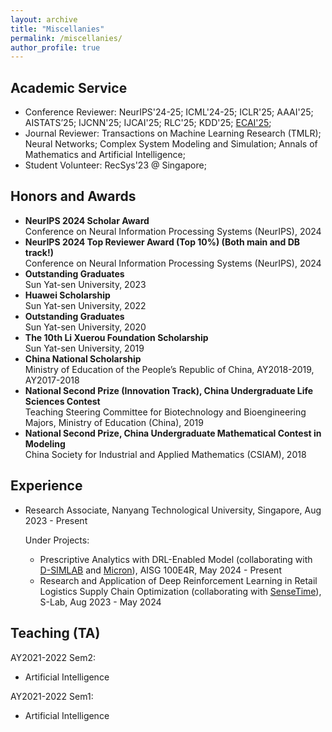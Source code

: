 ```yaml
---
layout: archive
title: "Miscellanies"
permalink: /miscellanies/
author_profile: true
---
```


## Academic Service

* Conference Reviewer: NeurIPS'24-25; ICML'24-25; ICLR'25; AAAI'25; AISTATS’25; IJCNN'25; IJCAI'25; RLC'25; KDD'25; [ECAI'25](https://ecai2025.org/program-committee/);
* Journal Reviewer: Transactions on Machine Learning Research (TMLR); Neural Networks; Complex System Modeling and Simulation; Annals of Mathematics and Artificial Intelligence;
* Student Volunteer: RecSys'23 @ Singapore;


## Honors and Awards
- **NeurIPS 2024 Scholar Award**  
Conference on Neural Information Processing Systems (NeurIPS), 2024
- **NeurIPS 2024 Top Reviewer Award (Top 10%) (Both main and DB track!)**  
Conference on Neural Information Processing Systems (NeurIPS), 2024
- **Outstanding Graduates**  
Sun Yat-sen University, 2023
- **Huawei Scholarship**  
Sun Yat-sen University, 2022
- **Outstanding Graduates**  
Sun Yat-sen University, 2020
- **The 10th Li Xuerou Foundation Scholarship**  
Sun Yat-sen University, 2019
- **China National Scholarship**  
Ministry of Education of the People’s Republic of China, AY2018-2019, AY2017-2018
- **National Second Prize (Innovation Track), China Undergraduate Life Sciences Contest**  
Teaching Steering Committee for Biotechnology and Bioengineering Majors, Ministry of Education (China), 2019
- **National Second Prize, China Undergraduate Mathematical Contest in Modeling**  
China Society for Industrial and Applied Mathematics (CSIAM), 2018

## Experience

- Research Associate, Nanyang Technological University, Singapore, Aug 2023 - Present
  
  Under Projects:
  - Prescriptive Analytics with DRL-Enabled Model (collaborating with [D-SIMLAB](https://d-simlab.com/) and [Micron](https://www.micron.com/)), AISG 100E4R, May 2024 - Present
  - Research and Application of Deep Reinforcement Learning in Retail Logistics Supply Chain Optimization (collaborating with [SenseTime](https://www.sensetime.com/en)), S-Lab, Aug 2023 - May 2024
 
## Teaching (TA)

AY2021-2022 Sem2:
* Artificial Intelligence
  
AY2021-2022 Sem1:
* Artificial Intelligence

  
    
